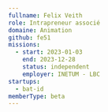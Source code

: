 ```yaml
---
fullname: Felix Veith
role: Intrapreneur associé
domaine: Animation
github: fe51
missions:
  - start: 2023-01-03
    end: 2023-12-28
    status: independent
    employer: INETUM - LBC 
startups:
  - bat-id
memberType: beta
---
```


